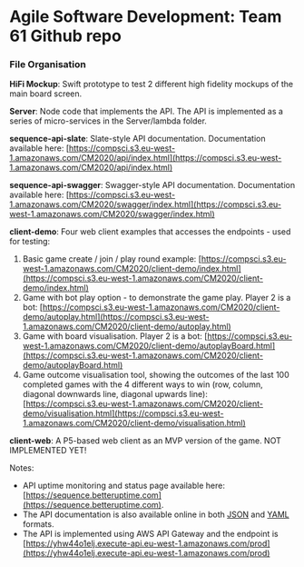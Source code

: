# Agile Software Development: Team 61 Github repo

### File Organisation

**HiFi Mockup**: Swift prototype to test 2 different high fidelity mockups of the main board screen.

**Server**: Node code that implements the API. The API is implemented as a series of micro-services in the Server/lambda folder.

**sequence-api-slate**: Slate-style API documentation. Documentation available here: [https://compsci.s3.eu-west-1.amazonaws.com/CM2020/api/index.html](https://compsci.s3.eu-west-1.amazonaws.com/CM2020/api/index.html) 

**sequence-api-swagger**: Swagger-style API documentation. Documentation available here: [https://compsci.s3.eu-west-1.amazonaws.com/CM2020/swagger/index.html](https://compsci.s3.eu-west-1.amazonaws.com/CM2020/swagger/index.html)

**client-demo**: Four web client examples that accesses the endpoints - used for testing:
1. Basic game create / join / play round example: [https://compsci.s3.eu-west-1.amazonaws.com/CM2020/client-demo/index.html](https://compsci.s3.eu-west-1.amazonaws.com/CM2020/client-demo/index.html)
2. Game with bot play option - to demonstrate the game play. Player 2 is a bot: [https://compsci.s3.eu-west-1.amazonaws.com/CM2020/client-demo/autoplay.html](https://compsci.s3.eu-west-1.amazonaws.com/CM2020/client-demo/autoplay.html)
3. Game with board visualisation. Player 2 is a bot: [https://compsci.s3.eu-west-1.amazonaws.com/CM2020/client-demo/autoplayBoard.html](https://compsci.s3.eu-west-1.amazonaws.com/CM2020/client-demo/autoplayBoard.html)
3. Game outcome visualisation tool, showing the outcomes of the last 100 completed games with the 4 different ways to win (row, column, diagonal downwards line, diagonal upwards line): [https://compsci.s3.eu-west-1.amazonaws.com/CM2020/client-demo/visualisation.html](https://compsci.s3.eu-west-1.amazonaws.com/CM2020/client-demo/visualisation.html)


**client-web**: A P5-based web client as an MVP version of the game. NOT IMPLEMENTED YET!

Notes:
* API uptime monitoring and status page available here: [https://sequence.betteruptime.com](https://sequence.betteruptime.com).
* The API documentation is also available online in both [JSON](https://compsci.s3.eu-west-1.amazonaws.com/CM2020/swagger.json) and [YAML](https://compsci.s3.eu-west-1.amazonaws.com/CM2020/swagger.yaml) formats.
* The API is implemented using AWS API Gateway and the endpoint is [https://yhw44o1elj.execute-api.eu-west-1.amazonaws.com/prod](https://yhw44o1elj.execute-api.eu-west-1.amazonaws.com/prod)
